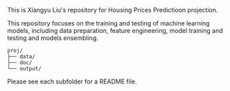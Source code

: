 This is Xiangyu Liu's repository for Housing Prices Predictioon projection.

This repository focuses on the training and testing of machine learning models, including data preparation, feature engineering, model training and testing and models ensembling.


```
proj/
├── data/
├── doc/
└── output/
```

Please see each subfolder for a README file.
